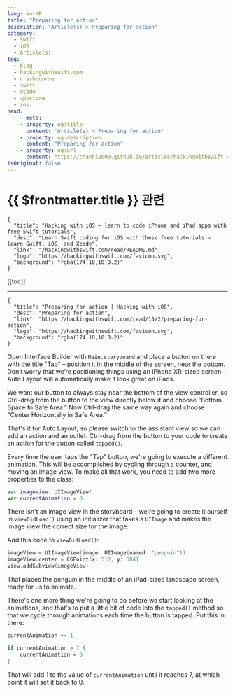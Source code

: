 ```yaml
---
lang: ko-KR
title: "Preparing for action"
description: "Article(s) > Preparing for action"
category:
  - Swift
  - iOS
  - Article(s)
tag: 
  - blog
  - hackingwithswift.com
  - crashcourse
  - swift
  - xcode
  - appstore
  - ios  
head:
  - - meta:
    - property: og:title
      content: "Article(s) > Preparing for action"
    - property: og:description
      content: "Preparing for action"
    - property: og:url
      content: https://chanhi2000.github.io/articles/hackingwithswift.com/read/15/02-preparing-for-action.html
isOriginal: false
---
```


# {{ $frontmatter.title }} 관련

```component VPCard
{
  "title": "Hacking with iOS – learn to code iPhone and iPad apps with free Swift tutorials",
  "desc": "Learn Swift coding for iOS with these free tutorials – learn Swift, iOS, and Xcode",
  "link": "/hackingwithswift.com/read/README.md",
  "logo": "https://hackingwithswift.com/favicon.svg",
  "background": "rgba(174,10,10,0.2)"
}
```

[[toc]]

---

```component VPCard
{
  "title": "Preparing for action | Hacking with iOS",
  "desc": "Preparing for action",
  "link": "https://hackingwithswift.com/read/15/2/preparing-for-action",
  "logo": "https://hackingwithswift.com/favicon.svg",
  "background": "rgba(174,10,10,0.2)"
}
```

<VidStack src="youtube/ce5YR-M0QMw" />

Open Interface Builder with <FontIcon icon="iconfont icon-xcode"/>`Main.storyboard` and place a button on there with the title "Tap" – position it in the middle of the screen, near the bottom. Don’t worry that we’re positioning things using an iPhone XR-sized screen – Auto Layout will automatically make it look great on iPads.

We want our button to always stay near the bottom of the view controller, so Ctrl-drag from the button to the view directly below it and choose “Bottom Space to Safe Area.” Now Ctrl-drag the same way again and choose "Center Horizontally in Safe Area.”

That's it for Auto Layout, so please switch to the assistant view so we can add an action and an outlet. Ctrl-drag from the button to your code to create an action for the button called `tapped()`.

Every time the user taps the "Tap" button, we're going to execute a different animation. This will be accomplished by cycling through a counter, and moving an image view. To make all that work, you need to add two more properties to the class:

```swift
var imageView: UIImageView!
var currentAnimation = 0
```

There isn't an image view in the storyboard – we're going to create it ourself in `viewDidLoad()` using an initializer that takes a `UIImage` and makes the image view the correct size for the image.

Add this code to `viewDidLoad()`:

```swift
imageView = UIImageView(image: UIImage(named: "penguin"))
imageView.center = CGPoint(x: 512, y: 384)
view.addSubview(imageView)
```

That places the penguin in the middle of an iPad-sized landscape screen, ready for us to animate.

There's one more thing we're going to do before we start looking at the animations, and that's to put a little bit of code into the `tapped()` method so that we cycle through animations each time the button is tapped. Put this in there:

```swift
currentAnimation += 1

if currentAnimation > 7 {
    currentAnimation = 0
}
```

That will add 1 to the value of `currentAnimation` until it reaches 7, at which point it will set it back to 0.

